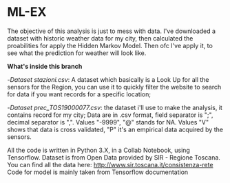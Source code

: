 # ML-EX

The objective of this analysis is just to mess with data. I've downloaded a dataset with historic weather data for my city, then calculated the proabilities for apply the Hidden Markov Model. Then ofc I've apply it, to see what the prediction for weather will look like. 

**What's inside this branch**

-*Dataset stazioni.csv*: A dataset which basically is a Look Up for all the sensors for the Region, you can use it to quickly filter the website to search for data if you want records for a specific location;

-*Dataset prec_TOS19000077.csv*: the dataset i'll use to make the analysis, it contains record for my city; Data are in .csv format, field separator is ";", decimal separator is ",". Values "-9999", "@" stands for NA. Values "V" shows that data is cross validated, "P" it's an empirical data acquired by the sensors.


All the code is written in Python 3.X, in a Collab Notebook, using Tensorflow. Dataset is from Open Data provided by SIR - Regione Toscana. You can find all the data here: http://www.sir.toscana.it/consistenza-rete 
Code for model is mainly taken from Tensorflow documentation
